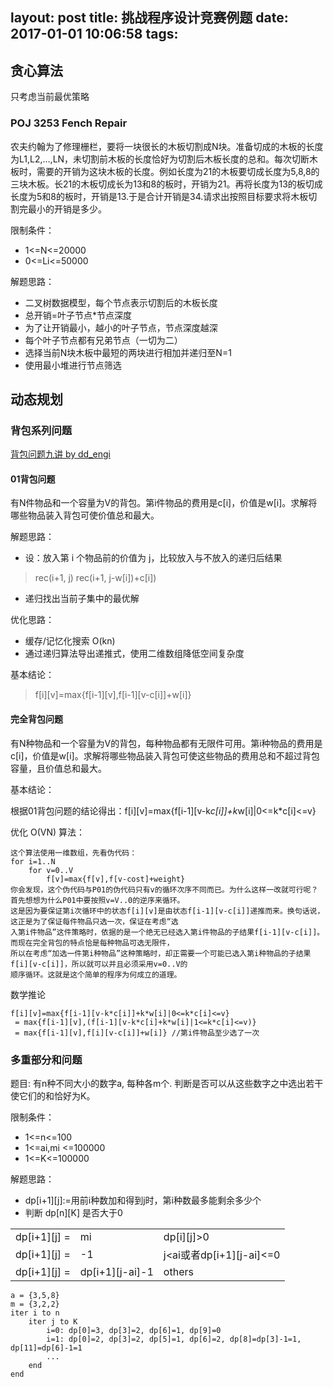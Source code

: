 layout: post
title: 挑战程序设计竞赛例题
date: 2017-01-01 10:06:58
tags:
---
## 贪心算法

只考虑当前最优策略

### POJ 3253 Fench Repair

农夫约翰为了修理栅栏，要将一块很长的木板切割成N块。准备切成的木板的长度为L1,L2,…,LN，未切割前木板的长度恰好为切割后木板长度的总和。每次切断木板时，需要的开销为这块木板的长度。例如长度为21的木板要切成长度为5,8,8的三块木板。长21的木板切成长为13和8的板时，开销为21。再将长度为13的板切成长度为5和8的板时，开销是13.于是合计开销是34.请求出按照目标要求将木板切割完最小的开销是多少。

限制条件：
* 1<=N<=20000
* 0<=Li<=50000

解题思路：
* 二叉树数据模型，每个节点表示切割后的木板长度
* 总开销=叶子节点\*节点深度
* 为了让开销最小，越小的叶子节点，节点深度越深
* 每个叶子节点都有兄弟节点（一切为二）
* 选择当前N块木板中最短的两块进行相加并递归至N=1
* 使用最小堆进行节点筛选

## 动态规划
### 背包系列问题
[背包问题九讲 by dd_engi](http://love-oriented.com/pack/)

#### 01背包问题

有N件物品和一个容量为V的背包。第i件物品的费用是c[i]，价值是w[i]。求解将哪些物品装入背包可使价值总和最大。

解题思路：
* 设：放入第 i 个物品前的价值为 j，比较放入与不放入的递归后结果
> rec(i+1, j)
> rec(i+1, j-w[i])+c[i])
* 递归找出当前子集中的最优解

优化思路：
* 缓存/记忆化搜索 O(kn)
* 通过递归算法导出递推式，使用二维数组降低空间复杂度

基本结论：
> f[i][v]=max{f[i-1][v],f[i-1][v-c[i]]+w[i]}

#### 完全背包问题
有N种物品和一个容量为V的背包，每种物品都有无限件可用。第i种物品的费用是c[i]，价值是w[i]。求解将哪些物品装入背包可使这些物品的费用总和不超过背包容量，且价值总和最大。

基本结论：

根据01背包问题的结论得出：f[i][v]=max{f[i-1][v-k*c[i]]+k*w[i]|0<=k*c[i]<=v}

优化 O(VN) 算法：
```
这个算法使用一维数组，先看伪代码：
for i=1..N
    for v=0..V
        f[v]=max{f[v],f[v-cost]+weight}
你会发现，这个伪代码与P01的伪代码只有v的循环次序不同而已。为什么这样一改就可行呢？首先想想为什么P01中要按照v=V..0的逆序来循环。
这是因为要保证第i次循环中的状态f[i][v]是由状态f[i-1][v-c[i]]递推而来。换句话说，这正是为了保证每件物品只选一次，保证在考虑“选
入第i件物品”这件策略时，依据的是一个绝无已经选入第i件物品的子结果f[i-1][v-c[i]]。而现在完全背包的特点恰是每种物品可选无限件，
所以在考虑“加选一件第i种物品”这种策略时，却正需要一个可能已选入第i种物品的子结果f[i][v-c[i]]，所以就可以并且必须采用v=0..V的
顺序循环。这就是这个简单的程序为何成立的道理。
```
数学推论
```
f[i][v]=max{f[i-1][v-k*c[i]]+k*w[i]|0<=k*c[i]<=v}
 = max{f[i-1][v],(f[i-1][v-k*c[i]+k*w[i]|1<=k*c[i]<=v)}
 = max{f[i-1][v],f[i][v-c[i]]+w[i]} //第i件物品至少选了一次
```

### 多重部分和问题
题目: 有n种不同大小的数字a, 每种各m个. 判断是否可以从这些数字之中选出若干使它们的和恰好为K。

限制条件：
* 1<=n<=100
* 1<=ai,mi <=100000
* 1<=K<=100000

解题思路：
* dp[i+1][j]:=用前i种数加和得到j时，第i种数最多能剩余多少个
* 判断 dp[n][K] 是否大于0

<table><tr><td>dp[i+1][j] =</td><td>mi</td><td>dp[i][j]>0</td><tr/><tr><td>dp[i+1][j] =</td><td>-1</td><td>j&lt;ai或者dp[i+1][j-ai]&lt;=0</td></tr><tr><td>dp[i+1][j] =</td><td>dp[i+1][j-ai]-1</td><td>others</td></tr></table>

```
a = {3,5,8}
m = {3,2,2}
iter i to n
	iter j to K
		i=0: dp[0]=3, dp[3]=2, dp[6]=1, dp[9]=0
		i=1: dp[0]=2, dp[3]=2, dp[5]=1, dp[6]=2, dp[8]=dp[3]-1=1, dp[11]=dp[6]-1=1
        ...
    end
end
```